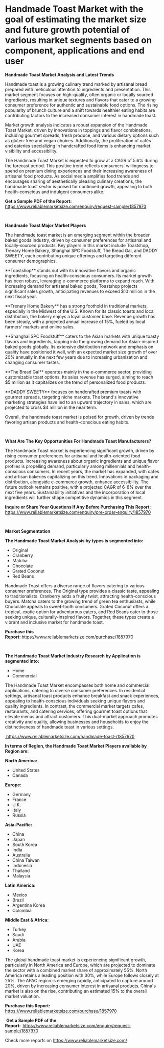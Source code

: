 <p><h1>Handmade Toast Market with the goal of estimating the market size and future growth potential of various market segments based on component, applications and end user</h1></p><p><strong>Handmade Toast Market Analysis and Latest Trends</strong></p>
<p><p>Handmade toast is a growing culinary trend marked by artisanal bread prepared with meticulous attention to ingredients and presentation. This market segment focuses on high-quality, often organic or locally sourced ingredients, resulting in unique textures and flavors that cater to a growing consumer preference for authentic and sustainable food options. The rising popularity of brunch culture and a shift towards healthier eating habits are contributing factors to the increased consumer interest in handmade toast.</p><p>Market growth analysis indicates a robust expansion of the Handmade Toast Market, driven by innovations in toppings and flavor combinations, including gourmet spreads, fresh produce, and various dietary options such as gluten-free and vegan choices. Additionally, the proliferation of cafés and eateries specializing in handcrafted food items is enhancing market visibility and accessibility.</p><p>The Handmade Toast Market is expected to grow at a CAGR of 5.6% during the forecast period. This positive trend reflects consumers' willingness to spend on premium dining experiences and their increasing awareness of artisanal food products. As social media amplifies food trends and encourages sharing of aesthetically pleasing culinary creations, the handmade toast sector is poised for continued growth, appealing to both health-conscious and indulgent consumers alike.</p></p>
<p><strong>Get a Sample PDF of the Report:&nbsp;</strong> <a href="https://www.reliablemarketsize.com/enquiry/request-sample/1857970?utm_campaign=1840&utm_medium=2&utm_source=Github&utm_content=ia&utm_term=15022025&utm_id=handmade-toast">https://www.reliablemarketsize.com/enquiry/request-sample/1857970</a></p>
<p>&nbsp;</p>
<p><strong>Handmade Toast Major Market Players</strong></p>
<p><p>The handmade toast market is an emerging segment within the broader baked goods industry, driven by consumer preferences for artisanal and locally-sourced products. Key players in this market include Toastshop, Trenary Home Bakery, Shanghai SPC Foodstuff, The Bread Gal, and DADDY SWEETY, each contributing unique offerings and targeting different consumer demographics.</p><p>**Toastshop** stands out with its innovative flavors and organic ingredients, focusing on health-conscious consumers. Its market growth has been robust, leveraging e-commerce platforms to expand reach. With increasing demand for artisanal baked goods, Toastshop projects significant sales growth, anticipating revenues to exceed $10 million in the next fiscal year.</p><p>**Trenary Home Bakery** has a strong foothold in traditional markets, especially in the Midwest of the U.S. Known for its classic toasts and local distribution, the bakery enjoys a loyal customer base. Revenue growth has been steady, with a projected annual increase of 15%, fueled by local farmers' markets and online sales.</p><p>**Shanghai SPC Foodstuff** caters to the Asian markets with unique toasty flavors and ingredients, tapping into the growing demand for Asian-inspired baked goods globally. Its extensive distribution network and emphasis on quality have positioned it well, with an expected market size growth of over 20% annually in the next few years due to increasing urbanization and changing consumer tastes.</p><p>**The Bread Gal** operates mainly in the e-commerce sector, providing customizable toast options. Its sales revenue has surged, aiming to reach $5 million as it capitalizes on the trend of personalized food products.</p><p>**DADDY SWEETY** focuses on handcrafted premium toasts with gourmet spreads, targeting niche markets. The brand's innovative marketing strategies have led to an upward trajectory in sales, which are projected to cross $4 million in the near term.</p><p>Overall, the handmade toast market is poised for growth, driven by trends favoring artisan products and health-conscious eating habits.</p></p>
<p>&nbsp;</p>
<p><strong>What Are The Key Opportunities For Handmade Toast Manufacturers?</strong></p>
<p><p>The Handmade Toast market is experiencing significant growth, driven by rising consumer preferences for artisanal and health-oriented food products. Increasing awareness about organic ingredients and unique flavor profiles is propelling demand, particularly among millennials and health-conscious consumers. In recent years, the market has expanded, with cafes and artisan bakeries capitalizing on this trend. Innovations in packaging and distribution, alongside e-commerce growth, enhance accessibility. The future outlook remains positive, with a projected CAGR of 6-8% over the next five years. Sustainability initiatives and the incorporation of local ingredients will further shape competitive dynamics in this segment.</p></p>
<p><strong>Inquire or Share Your Questions If Any Before Purchasing This Report:</strong> <a href="https://www.reliablemarketsize.com/enquiry/pre-order-enquiry/1857970?utm_campaign=1840&utm_medium=2&utm_source=Github&utm_content=ia&utm_term=15022025&utm_id=handmade-toast">https://www.reliablemarketsize.com/enquiry/pre-order-enquiry/1857970</a></p>
<p>&nbsp;</p>
<p><strong>Market Segmentation</strong></p>
<p><strong>The Handmade Toast Market Analysis by types is segmented into:</strong></p>
<p><ul><li>Original</li><li>Cranberry</li><li>Matcha</li><li>Chocolate</li><li>Grated Coconut</li><li>Red Beans</li></ul></p>
<p><p>Handmade Toast offers a diverse range of flavors catering to various consumer preferences. The Original type provides a classic taste, appealing to traditionalists. Cranberry adds a fruity twist, attracting health-conscious buyers. Matcha caters to the growing trend of green tea enthusiasts, while Chocolate appeals to sweet-tooth consumers. Grated Coconut offers a tropical, exotic option for adventurous eaters, and Red Beans cater to those seeking unique, culturally-inspired flavors. Together, these types create a vibrant and inclusive market for handmade toast.</p></p>
<p><strong>Purchase this Report:&nbsp;</strong><a href="https://www.reliablemarketsize.com/purchase/1857970?utm_campaign=1840&utm_medium=2&utm_source=Github&utm_content=ia&utm_term=15022025&utm_id=handmade-toast">https://www.reliablemarketsize.com/purchase/1857970</a></p>
<p>&nbsp;</p>
<p><strong>The Handmade Toast Market Industry Research by Application is segmented into:</strong></p>
<p><ul><li>Home</li><li>Commercial</li></ul></p>
<p><p>The Handmade Toast Market encompasses both home and commercial applications, catering to diverse consumer preferences. In residential settings, artisanal toast products enhance breakfast and snack experiences, appealing to health-conscious individuals seeking unique flavors and quality ingredients. In contrast, the commercial market targets cafes, restaurants, and catering services, offering gourmet toast options that elevate menus and attract customers. This dual-market approach promotes creativity and quality, allowing businesses and households to enjoy the distinctiveness of handmade toast in various settings.</p></p>
<p><a href="https://www.reliablemarketsize.com/handmade-toast-r1857970?utm_campaign=1840&utm_medium=2&utm_source=Github&utm_content=ia&utm_term=15022025&utm_id=handmade-toast">&nbsp;https://www.reliablemarketsize.com/handmade-toast-r1857970</a></p>
<p><strong>In terms of Region, the Handmade Toast Market Players available by Region are:</strong></p>
<p>
    <p> <strong> North America: </strong>
        <ul>
            <li>United States</li>
            <li>Canada</li>
        </ul>
        </p> 
    <p> <strong> Europe: </strong>
        <ul>
            <li>Germany</li>
            <li>France</li>
            <li>U.K.</li>
            <li>Italy</li>
            <li>Russia</li>
        </ul>
        </p> 
    <p> <strong> Asia-Pacific: </strong>
        <ul>
            <li>China</li>
            <li>Japan</li>
            <li>South Korea</li>
            <li>India</li>
            <li>Australia</li>
            <li>China Taiwan</li>
            <li>Indonesia</li>
            <li>Thailand</li>
            <li>Malaysia</li>
        </ul>
        </p> 
    <p> <strong> Latin America: </strong>
        <ul>
            <li>Mexico</li>
            <li>Brazil</li>
            <li>Argentina Korea</li>
            <li>Colombia</li>
        </ul>
        </p> 
    <p> <strong> Middle East & Africa: </strong>
        <ul>
            <li>Turkey</li>
            <li>Saudi</li>
            <li>Arabia</li>
            <li>UAE</li>
            <li>Korea</li>
        </ul>
    </p>
    </p>
<p><p>The global handmade toast market is experiencing significant growth, particularly in North America and Europe, which are projected to dominate the sector with a combined market share of approximately 55%. North America retains a leading position with 30%, while Europe follows closely at 25%. The APAC region is emerging rapidly, anticipated to capture around 20%, driven by increasing consumer interest in artisanal products. China's market is also on the rise, contributing an estimated 15% to the overall market valuation.</p></p>
<p><strong>Purchase this Report: </strong><a href="https://www.reliablemarketsize.com/purchase/1857970?utm_campaign=1840&utm_medium=2&utm_source=Github&utm_content=ia&utm_term=15022025&utm_id=handmade-toast">https://www.reliablemarketsize.com/purchase/1857970</a></p>
<p>&nbsp;<strong>Get a Sample PDF of the Report:&nbsp;&nbsp;</strong><a href="https://www.reliablemarketsize.com/enquiry/request-sample/1857970?utm_campaign=1840&utm_medium=2&utm_source=Github&utm_content=ia&utm_term=15022025&utm_id=handmade-toast">https://www.reliablemarketsize.com/enquiry/request-sample/1857970</a></p>
<p><strong></strong></p>
<p>Check more reports on <a href="https://www.reliablemarketsize.com/?utm_campaign=1840&utm_medium=2&utm_source=Github&utm_content=ia&utm_term=15022025&utm_id=handmade-toast">https://www.reliablemarketsize.com/</a></p>